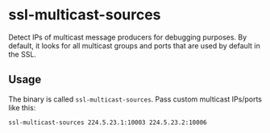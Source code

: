 # ssl-multicast-sources

Detect IPs of multicast message producers for debugging purposes.
By default, it looks for all multicast groups and ports that are used by default in the SSL.

## Usage

The binary is called `ssl-multicast-sources`.
Pass custom multicast IPs/ports like this:

```shell
ssl-multicast-sources 224.5.23.1:10003 224.5.23.2:10006
```
